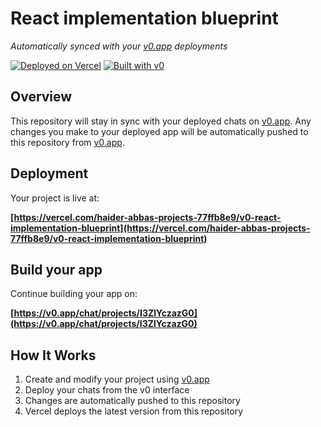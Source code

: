 # React implementation blueprint

*Automatically synced with your [v0.app](https://v0.app) deployments*

[![Deployed on Vercel](https://img.shields.io/badge/Deployed%20on-Vercel-black?style=for-the-badge&logo=vercel)](https://vercel.com/haider-abbas-projects-77ffb8e9/v0-react-implementation-blueprint)
[![Built with v0](https://img.shields.io/badge/Built%20with-v0.app-black?style=for-the-badge)](https://v0.app/chat/projects/I3ZlYczazG0)

## Overview

This repository will stay in sync with your deployed chats on [v0.app](https://v0.app).
Any changes you make to your deployed app will be automatically pushed to this repository from [v0.app](https://v0.app).

## Deployment

Your project is live at:

**[https://vercel.com/haider-abbas-projects-77ffb8e9/v0-react-implementation-blueprint](https://vercel.com/haider-abbas-projects-77ffb8e9/v0-react-implementation-blueprint)**

## Build your app

Continue building your app on:

**[https://v0.app/chat/projects/I3ZlYczazG0](https://v0.app/chat/projects/I3ZlYczazG0)**

## How It Works

1. Create and modify your project using [v0.app](https://v0.app)
2. Deploy your chats from the v0 interface
3. Changes are automatically pushed to this repository
4. Vercel deploys the latest version from this repository